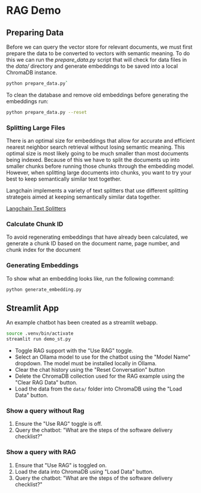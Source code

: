 # RAG Demo

## Preparing Data
Before we can query the vector store for relevant documents, we must first prepare
the data to be converted to vectors with semantic meaning.  To do this we can run
the _prepare_data.py_ script that will check for data files in the _data/_ directory
and generate embeddings to be saved into a local ChromaDB instance.

```sh
python prepare_data.py`
```

To clean the database and remove old embeddings before generating the embeddings run:

```sh
python prepare_data.py --reset
```

### Splitting Large Files

There is an optimal size for embeddings that allow for accurate and efficient nearest
neighbor search retrieval without losing semantic meaning. This optimal size is most 
likely going to be much smaller than most documents being indexed. Because of this we 
have to split the documents up into smaller chunks before running those chunks through 
the embedding model. However, when splitting large documents into chunks, you want to 
try your best to keep semantically similar text together.

Langchain implements a variety of text splitters that use different splitting
strategeis aimed at keeping semantically similar data together.

[Langchain Text Splitters](https://python.langchain.com/docs/modules/data_connection/document_transformers/)

### Calculate Chunk ID

To avoid regenerating embeddings that have already been calculated, we generate
a chunk ID based on the document name, page number, and chunk index for the
document

### Generating Embeddings

To show what an embedding looks like, run the following command:

```sh
python generate_embedding.py
```

## Streamlit App
An example chatbot has been created as a streamlit webapp.

```sh
source .venv/bin/activate
streamlit run demo_st.py
```

- Toggle RAG support with the "Use RAG" toggle.
- Select an Ollama model to use for the chatbot using the "Model Name" dropdown.  The model must be installed locally in Ollama.
- Clear the chat history using the "Reset Conversation" button
- Delete the ChromaDB collection used for the RAG example using the "Clear RAG Data" button.
- Load the data from the `data/` folder into ChromaDB using the "Load Data" button.


### Show a query without Rag
1. Ensure the "Use RAG" toggle is off.
2. Query the chatbot: "What are the steps of the software delivery checklist?"

### Show a query with RAG
1. Ensure that "Use RAG" is toggled on.
2. Load the data into ChromaDB using "Load Data" button.
3. Query the chatbot: "What are the steps of the software delivery checklist?"
